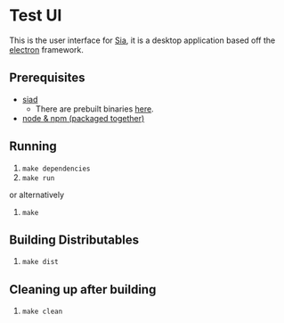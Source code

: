 # Test UI

This is the user interface for [Sia](https://github.com/NebulousLabs/Sia), it is a desktop application based off the
[electron](https://github.com/atom/electron) framework.

## Prerequisites

- [siad](https://github.com/NebulousLabs/Sia)
    - There are prebuilt binaries [here](https://github.com/NebulousLabs/Sia/releases).
- [node & npm (packaged together)](https://nodejs.org/download/)

## Running

1. `make dependencies`
2. `make run`

or alternatively

1. `make`

## Building Distributables

1. `make dist`

## Cleaning up after building

1. `make clean`
